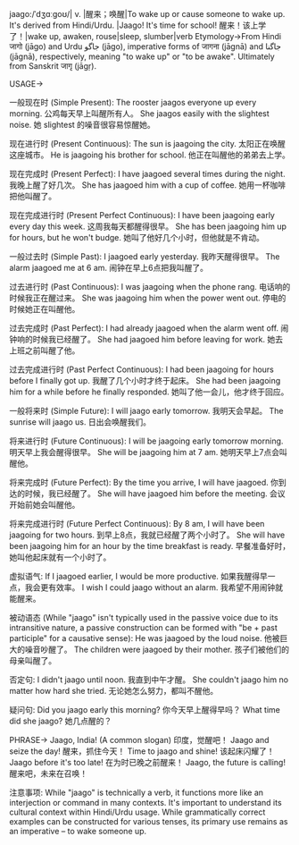jaago:/ˈdʒɑːɡoʊ/| v. |醒来；唤醒|To wake up or cause someone to wake up.  It's derived from Hindi/Urdu. |Jaago! It's time for school! 醒来！该上学了！|wake up, awaken, rouse|sleep, slumber|verb
Etymology->From Hindi जागो (jāgo) and Urdu جاگو‎ (jāgo), imperative forms of जागना (jāgnā) and جاگنا‎ (jāgnā), respectively, meaning "to wake up" or "to be awake".  Ultimately from Sanskrit जागृ (jāgṛ).

USAGE->

一般现在时 (Simple Present):
The rooster jaagos everyone up every morning.  公鸡每天早上叫醒所有人。
She jaagos easily with the slightest noise. 她 slightest 的噪音很容易惊醒她。

现在进行时 (Present Continuous):
The sun is jaagoing the city.  太阳正在唤醒这座城市。
He is jaagoing his brother for school. 他正在叫醒他的弟弟去上学。

现在完成时 (Present Perfect):
I have jaagoed several times during the night. 我晚上醒了好几次。
She has jaagoed him with a cup of coffee. 她用一杯咖啡把他叫醒了。

现在完成进行时 (Present Perfect Continuous):
I have been jaagoing early every day this week.  这周我每天都醒得很早。
She has been jaagoing him up for hours, but he won't budge. 她叫了他好几个小时，但他就是不肯动。

一般过去时 (Simple Past):
I jaagoed early yesterday.  我昨天醒得很早。
The alarm jaagoed me at 6 am. 闹钟在早上6点把我叫醒了。

过去进行时 (Past Continuous):
I was jaagoing when the phone rang.  电话响的时候我正在醒过来。
She was jaagoing him when the power went out.  停电的时候她正在叫醒他。

过去完成时 (Past Perfect):
I had already jaagoed when the alarm went off. 闹钟响的时候我已经醒了。
She had jaagoed him before leaving for work.  她去上班之前叫醒了他。

过去完成进行时 (Past Perfect Continuous):
I had been jaagoing for hours before I finally got up.  我醒了几个小时才终于起床。
She had been jaagoing him for a while before he finally responded. 她叫了他一会儿，他才终于回应。


一般将来时 (Simple Future):
I will jaago early tomorrow. 我明天会早起。
The sunrise will jaago us. 日出会唤醒我们。

将来进行时 (Future Continuous):
I will be jaagoing early tomorrow morning. 明天早上我会醒得很早。
She will be jaagoing him at 7 am. 她明天早上7点会叫醒他。


将来完成时 (Future Perfect):
By the time you arrive, I will have jaagoed.  你到达的时候，我已经醒了。
She will have jaagoed him before the meeting. 会议开始前她会叫醒他。

将来完成进行时 (Future Perfect Continuous):
By 8 am, I will have been jaagoing for two hours.  到早上8点，我就已经醒了两个小时了。
She will have been jaagoing him for an hour by the time breakfast is ready.  早餐准备好时，她叫他起床就有一个小时了。


虚拟语气:
If I jaagoed earlier, I would be more productive. 如果我醒得早一点，我会更有效率。
I wish I could jaago without an alarm. 我希望不用闹钟就能醒来。

被动语态 (While "jaago" isn't typically used in the passive voice due to its intransitive nature, a passive construction can be formed with "be + past participle" for a causative sense):
He was jaagoed by the loud noise. 他被巨大的噪音吵醒了。
The children were jaagoed by their mother. 孩子们被他们的母亲叫醒了。


否定句:
I didn't jaago until noon. 我直到中午才醒。
She couldn't jaago him no matter how hard she tried. 无论她怎么努力，都叫不醒他。

疑问句:
Did you jaago early this morning? 你今天早上醒得早吗？
What time did she jaago? 她几点醒的？

PHRASE->
Jaago, India! (A common slogan)  印度，觉醒吧！
Jaago and seize the day! 醒来，抓住今天！
Time to jaago and shine! 该起床闪耀了！
Jaago before it's too late! 在为时已晚之前醒来！
Jaago, the future is calling! 醒来吧，未来在召唤！


注意事项:
While "jaago" is technically a verb, it functions more like an interjection or command in many contexts.  It's important to understand its cultural context within Hindi/Urdu usage.  While grammatically correct examples can be constructed for various tenses, its primary use remains as an imperative – to wake someone up.
